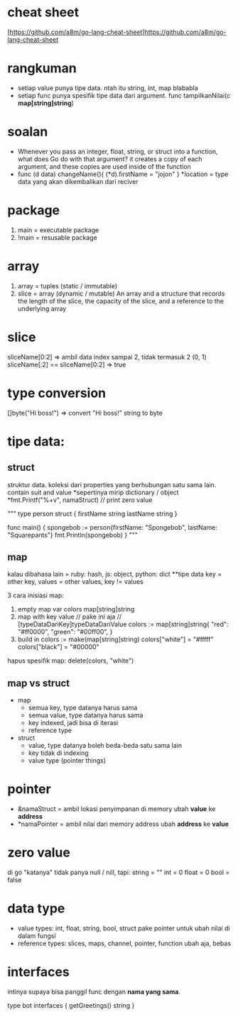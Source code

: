 # cheat sheet
[https://github.com/a8m/go-lang-cheat-sheet]https://github.com/a8m/go-lang-cheat-sheet

# rangkuman
- setiap value punya tipe data. ntah itu string, int, map blababla
- setiap func punya spesifik tipe data dari argument. func tampilkanNilai(c __map[string]string__)

# soalan
- Whenever you pass an integer, float, string, or struct into a function, what does Go do with that argument?
    it creates a copy of each argument, and these copies are used inside of the function
- func (d data) changeName(){
    (*d).firstName = "jojon"
    }
    *location = type data yang akan dikembalikan dari reciver

# package
1. main = executable package
2. !main = resusable package

# array
1. array = tuples (static / immutable)
2. slice = array (dynamic / mutable)
    An array and a structure that records the length of the slice, the capacity of the slice, and a reference to the underlying array

# slice
sliceName[0:2] => ambil data index sampai 2, tidak termasuk 2 (0, 1)
sliceName[:2] == sliceName[0:2] => true

# type conversion
[]byte("Hi boss!") => convert "Hi boss!" string to byte

# tipe data: 
## struct
struktur data. koleksi dari properties yang berhubungan satu sama lain.
contain suit and value
*sepertinya mirip dictionary / object
*fmt.Printf("%+v", namaStruct) // print zero value

"""
type person struct {
	firstName string
	lastName  string
}

func main() {
	spongebob := person{firstName: "Spongebob", lastName: "Squarepants"}
	fmt.Println(spongebob)
}
"""

## map
kalau dibahasa lain = ruby: hash, js: object, python: dict
**tipe data key = other key, values = other values, key != values

3 cara inisiasi map:
1. empty map
    var colors map[string]string
2. map with key value // pake ini aja
    // [typeDataDariKey]typeDataDariValue
	colors := map[string]string{
	    "red":   "#ff0000",
	 	"green": "#00ff00",
	}
3. build in
    colors := make(map[string]string)
	colors["white"] = "#fffff"
	colors["black"] = "#00000"

hapus spesifik map: delete(colors, "white")

## map vs struct
- map
    - semua key, type datanya harus sama
    - semua value, type datanya harus sama
    - key indexed, jadi bisa di iterasi
    - reference type
- struct
    - value, type datanya boleh beda-beda satu sama lain
    - key tidak di indexing
    - value type (pointer things)

# pointer
- &namaStruct = ambil lokasi penyimpanan di memory
    ubah **value** ke **address**
- *namaPointer = ambil nilai dari memory address
    ubah **address** ke **value**

# zero value
di go "katanya" tidak panya null / nill, tapi:
string = ""
int = 0
float = 0
bool = false

# data type
- value types: int, float, string, bool, struct
    pake pointer untuk ubah nilai di dalam fungsi
- reference types: slices, maps, channel, pointer, function
    ubah aja, bebas

# interfaces
intinya supaya bisa panggil func dengan __nama yang sama__.

type bot interfaces {
    getGreetings() string
}

